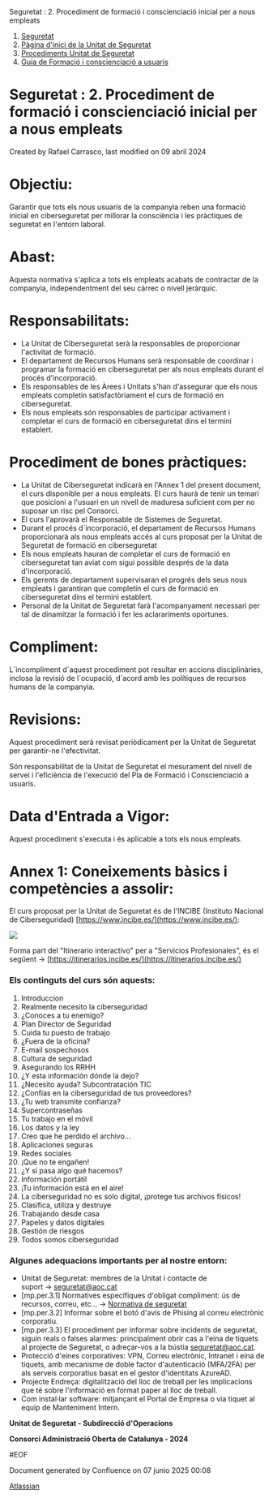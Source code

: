 Seguretat : 2. Procediment de formació i conscienciació inicial per a nous empleats  

1.  [Seguretat](index.md)
2.  [Pàgina d'inici de la Unitat de Seguretat](15368362.md)
3.  [Procediments Unitat de Seguretat](Procediments-Unitat-de-Seguretat_81856210.md)
4.  [Guia de Formació i conscienciació a usuaris](100010018.md)

Seguretat : 2. Procediment de formació i conscienciació inicial per a nous empleats
===================================================================================

Created by Rafael Carrasco, last modified on 09 abril 2024

Objectiu:
=========

Garantir que tots els nous usuaris de la companyia reben una formació inicial en ciberseguretat per millorar la consciència i les pràctiques de seguretat en l'entorn laboral.

Abast:
======

Aquesta normativa s'aplica a tots els empleats acabats de contractar de la companyia, independentment del seu càrrec o nivell jeràrquic.

Responsabilitats:
=================

*   La Unitat de Ciberseguretat serà la responsables de proporcionar l'activitat de formació.
*   El departament de Recursos Humans serà responsable de coordinar i programar la formació en ciberseguretat per als nous empleats durant el procés d'incorporació.
*   Els responsables de les Àrees i Unitats s'han d'assegurar que els nous empleats completin satisfactòriament el curs de formació en ciberseguretat.
*   Els nous empleats són responsables de participar activament i completar el curs de formació en ciberseguretat dins el termini establert.

Procediment de bones pràctiques:
================================

*   La Unitat de Ciberseguretat indicarà en l'Annex 1 del present document, el curs disponible per a nous empleats. El curs haurà de tenir un temari que posicioni a l'usuari en un nivell de maduresa suficient com per no suposar un risc pel Consorci.
*   El curs l'aprovarà el Responsable de Sistemes de Seguretat.
*   Durant el procés d´incorporació, el departament de Recursos Humans proporcionarà als nous empleats accés al curs proposat per la Unitat de Seguretat de formació en ciberseguretat
*   Els nous empleats hauran de completar el curs de formació en ciberseguretat tan aviat com sigui possible després de la data d'incorporació.
*   Els gerents de departament supervisaran el progrés dels seus nous empleats i garantiran que completin el curs de formació en ciberseguretat dins el termini establert.
*   Personal de la Unitat de Seguretat farà l'acompanyament necessari per tal de dinamitzar la formació i fer les aclarariments oportunes.

Compliment:
===========

L´incompliment d´aquest procediment pot resultar en accions disciplinàries, inclosa la revisió de l´ocupació, d´acord amb les polítiques de recursos humans de la companyia.

Revisions:
==========

Aquest procediment serà revisat periòdicament per la Unitat de Seguretat per garantir-ne l'efectivitat.

Són responsabilitat de la Unitat de Seguretat el mesurament del nivell de servei i l'eficiència de l'execució del Pla de Formació i Conscienciació a usuaris.

Data d'Entrada a Vigor:
=======================

Aquest procediment s'executa i és aplicable a tots els nous empleats.

  

Annex 1: Coneixements bàsics i competències a assolir:
======================================================

El curs proposat per la Unitat de Seguretat és de l'INCIBE (Instituto Nacional de Ciberseguridad) [https://www.incibe.es/](https://www.incibe.es/):

  

![](https://www.incibe.es/sites/default/files/2021-08/incibe_1.svg)

  

Forma part del "Itinerario interactivo" per a "Servicios Profesionales", és el següent → [https://itinerarios.incibe.es/](https://itinerarios.incibe.es/)

### Els continguts del curs són aquests:

1.  Introduccion
2.  Realmente necesito la ciberseguridad
3.  ¿Conoces a tu enemigo?
4.  Plan Director de Seguridad
5.  Cuida tu puesto de trabajo
6.  ¿Fuera de la oficina?
7.  E-mail sospechosos
8.  Cultura de seguridad
9.  Asegurando los RRHH
10.  ¿Y esta información dónde la dejo?
11.  ¿Necesito ayuda? Subcontratación TIC
12.  ¿Confías en la ciberseguridad de tus proveedores?
13.  ¿Tu web transmite confianza?
14.  Supercontraseñas
15.  Tu trabajo en el móvil
16.  Los datos y la ley
17.  Creo que he perdido el archivo...
18.  Aplicaciones seguras
19.  Redes sociales
20.  ¡Que no te engañen!
21.  ¿Y si pasa algo qué hacemos?
22.  Información portátil
23.  ¡Tu información está en el aire!
24.  La ciberseguridad no es solo digital, ¡protege tus archivos físicos!
25.  Clasifica, utiliza y destruye
26.  Trabajando desde casa
27.  Papeles y datos digitales
28.  Gestión de riesgos
29.  Todos somos ciberseguridad

### Algunes adequacions importants per al nostre entorn:

*   Unitat de Seguretat: membres de la Unitat i contacte de suport → [seguretat@aoc.cat](mailto:seguretat@aoc.cat)
*   \[mp.per.3.1\] Normatives específiques d'obligat compliment: ús de recursos, correu, etc... → [Normativa de seguretat](https://confluence.aoc.cat/display/EDL/Normativa+de+seguretat)
*   \[mp.per.3.2\] Informar sobre el botó d'avís de Phising al correu electrònic corporatiu.
*   \[mp.per.3.3\] El procediment per informar sobre incidents de seguretat, siguin reals o falses alarmes: principalment obrir cas a l'eina de tiquets al projecte de Seguretat, o adreçar-vos a la bústia [seguretat@aoc.cat](mailto:seguretat@aoc.cat).
*   Protecció d'eines corporatives: VPN, Correu electrònic, Intranet i eina de tiquets, amb mecanisme de doble factor d'autenticació (MFA/2FA) per als serveis corporatius basat en el gestor d'identitats AzureAD.
*   Projecte Endreça: digitalització del lloc de treball per les implicacions que té sobre l'informació en format paper al lloc de treball.
*   Com instal·lar software: mitjançant el Portal de Empresa o via tiquet al equip de Manteniment Intern.

  

  

**Unitat de Seguretat - Subdirecció d'Operacions**

**Consorci Administració Oberta de Catalunya - 2024**

#EOF

Document generated by Confluence on 07 junio 2025 00:08

[Atlassian](http://www.atlassian.com/)